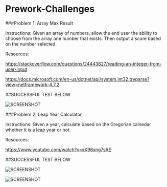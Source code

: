 # Prework-Challenges

###Problem 1: Array Max Result

Instructions:  Given an array of numbers, allow the end user the ability to choose from the array one number that exists. Then output a score based on the number selected.

Resources:

https://stackoverflow.com/questions/24443827/reading-an-integer-from-user-input

https://docs.microsoft.com/en-us/dotnet/api/system.int32.tryparse?view=netframework-4.7.2

##SUCCESSFUL TEST BELOW

![SCREENSHOT](https://github.com/ntibbals/Prework-CodeChallenges/blob/master/Challenge1-Screenshot.PNG)

###Problem 2: Leap Year Calculator

Instructions: Given a year, calculate based on the Gregorian calnedar whether it is a leap year or not.

Resources: 

https://www.youtube.com/watch?v=xX96xng7sAE

##SUCCESSFUL TEST BELOW

![SCREENSHOT](https://github.com/ntibbals/Prework-CodeChallenges/blob/master/Challenge2-negative-leap.PNG)

![SCREENSHOT](https://github.com/ntibbals/Prework-CodeChallenges/blob/master/Challenge2-negative-leap.PNG)